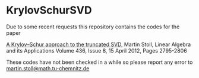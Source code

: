 # KrylovSchurSVD

Due to some recent requests this repository contains the codes for the paper

[A Krylov–Schur approach to the truncated SVD](https://www.sciencedirect.com/science/article/pii/S0024379511005349), Martin Stoll, Linear Algebra and its Applications
Volume 436, Issue 8, 15 April 2012, Pages 2795-2806

These codes have not been checked in a while so please report any error to martin.stoll@math.tu-chemnitz.de
